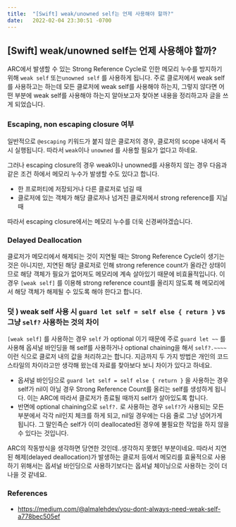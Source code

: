 ```yaml
---
title:  "[Swift] weak/unowned self는 언제 사용해야 할까?"
date:   2022-02-04 23:30:51 -0700
---
```


## [Swift] weak/unowned self는 언제 사용해야 할까?
ARC에서 발생할 수 있는 Strong Reference Cycle로 인한 메모리 누수를 방지하기 위해 `weak self` 또는`unowned self` 를 사용하게 됩니다. 주로 클로저에서 weak self를 사용하고는 하는데 모든 클로저에 weak self를 사용해야 하는지, 그렇지 않다면 어떤 부분에 weak self를 사용해야 하는지 알아보고자 찾아본 내용을 정리하고자 글을 쓰게 되었습니다.

### Escaping, non escaping closure 여부

일반적으로 `@escaping` 키워드가 붙지 않은 클로저의 경우, 클로저의 scope 내에서 즉시 실행됩니다. 따라서 `weak`이나 `unowned` 를 사용할 필요가 없다고 하네요.

그러나 escaping closure의 경우 weak이나 unowned를 사용하지 않는 경우 다음과 같은 조건 하에서 메모리 누수가 발생할 수도 있다고 합니다.

- 한 프로퍼티에 저장되거나 다른 클로저로 넘길 때
- 클로저에 있는 객체가 해당 클로저나 넘겨진 클로저에서 strong reference를 지닐 때

따라서 escaping closure에서는 메모리 누수를 더욱 신경써야겠습니다.

### Delayed Deallocation

클로저가 메모리에서 해제되는 것이 지연될 때는 Strong Reference Cycle이 생기는 것은 아니지만, 지연된 해당 클로저로 인해 strong reference count가 올라간 상태이므로 해당 객체가 필요가 없어져도 메모리에 계속 살아있기 때문에 비효율적입니다. 이 경우 `[weak self]` 를 이용해  strong reference count를 올리지 않도록 해 메모리에서 해당 객체가 해제될 수 있도록 해야 한다고 합니다.

### 덧 ) weak self 사용 시 `guard let self = self else { return }` vs 그냥 `self?` 사용하는 것의 차이

`[weak self]` 를 사용하는 경우 `self` 가 optional 이기 때문에 주로 `guard let ~~` 를 사용해 옵셔널 바인딩을 해 self를 사용하거나 optional chaining을 해서 `self?.~~~~`  이런 식으로 클로저 내의 값을 처리하고는 합니다. 지금까지 두 가지 방법은 개인의 코드 스타일의 차이라고만 생각해 왔는데 자료를 찾아보다 보니 차이가 있다고 하네요.

- 옵셔널 바인딩으로 `guard let self = self else { return }` 을 사용하는 경우 self가 nil이 아닐 경우 Strong Reference Count를 올리는 self를 생성하게 됩니다. 이는 ARC에 따라서 클로저가 종료될 때까지 self가 살아있도록 합니다.
- 반면에 optional chaining으로 `self?.` 로 사용하는 경우 `self?`가 사용되는 모든 부분에서 각각 nil인지 체크를 하게 되고, nil일 경우에는 다음 줄로 그냥 넘어가게 됩니다. 그 말인즉슨 self가 이미 deallocated된 경우에 불필요한 작업을 하지 않을 수 있다는 것입니다.

ARC의 작동방식을 생각하면 당연한 것인데..생각하지 못했던 부분이네요. 따라서 지연된 해제(delayed deallocation)가 발생하는 클로저 등에서 메모리를 효율적으로 사용하기 위해서는 옵셔널 바인딩으로 사용하기보다는 옵셔널 체이닝으로 사용하는 것이 더 나을 것 같네요.

### References

- https://medium.com/@almalehdev/you-dont-always-need-weak-self-a778bec505ef
